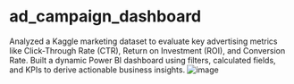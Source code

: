 # ad_campaign_dashboard
Analyzed a Kaggle marketing dataset to evaluate key advertising metrics like Click-Through Rate (CTR), Return on Investment (ROI), and Conversion Rate. Built a dynamic Power BI dashboard using filters, calculated fields, and KPIs to derive actionable business insights.
![image](https://github.com/user-attachments/assets/3c3ed773-70e1-4695-96fb-80dcbf73aaf6)
